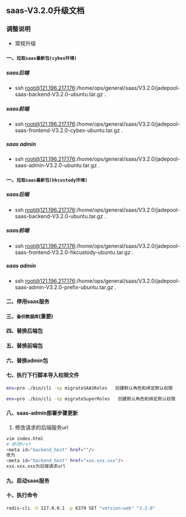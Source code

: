 ## saas-V3.2.0升级文档
### 调整说明
-  常规升级
#### 一、`拉取saas最新包(cybex环境)`
##### saas后端
- ssh root@121.196.217.176:/home/ops/general/saas/V3.2.0/jadepool-saas-backend-V3.2.0-ubuntu.tar.gz .
##### saas前端
- ssh root@121.196.217.176:/home/ops/general/saas/V3.2.0/jadepool-saas-frontend-V3.2.0-cybex-ubuntu.tar.gz .
##### saas admin
- ssh root@121.196.217.176:/home/ops/general/saas/V3.2.0/jadepool-saas-admin-V3.2.0-ubuntu.tar.gz .
#### 一、`拉取saas最新包(hkcustody环境)`
##### saas后端
- ssh root@121.196.217.176:/home/ops/general/saas/V3.2.0/jadepool-saas-backend-V3.2.0-ubuntu.tar.gz .
##### saas前端
- ssh root@121.196.217.176:/home/ops/general/saas/V3.2.0/jadepool-saas-frontend-V3.2.0-hkcustody-ubuntu.tar.gz .
##### saas admin
- ssh root@121.196.217.176:/home/ops/general/saas/V3.2.0/jadepool-saas-admin-V3.2.0-prefix-ubuntu.tar.gz .
#### 二、停用saas服务
#### 三、`备份数据库`(重要)
#### 四、替换后端包
#### 五、替换前端包
#### 六、替换admin包
#### 七、执行下行脚本导入权限文件
```bash
env=pro ./bin/cli -op migrateSAASRoles   创建默认角色和绑定默认权限
```
```bash
env=pro ./bin/cli -op migrateSuperRoles   创建默认角色和绑定默认权限
```
#### 八、saas-admin部署步骤更新

1. 修改请求的后端服务url
```bash
vim index.html
# 修改href
<meta id="backend_host" href=""/>
改为
<meta id="backend_host" href="xxx.xxx.xxx"/>
xxx.xxx.xxx为后端请求url
```
#### 九、启动saas服务
#### 十、执行命令
```bash
redis-cli -h 127.0.0.1 -p 6379 SET "version:web" "3.2.0"
```
